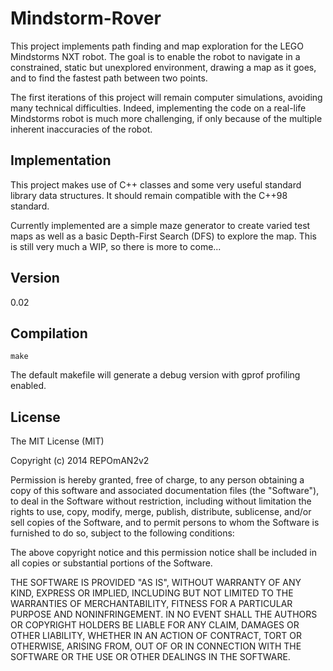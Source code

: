 Mindstorm-Rover
===============

This project implements path finding and map exploration for the LEGO Mindstorms NXT robot. The goal is to enable the robot to navigate in a constrained, static but unexplored environment, drawing a map as it goes, and to find the fastest path between two points. 

The first iterations of this project will remain computer simulations, avoiding many technical difficulties. Indeed, implementing the code on a real-life Mindstorms robot is much more challenging, if only because of the multiple inherent inaccuracies of the robot.

Implementation
--------------

This project makes use of C++ classes and some very useful standard library data structures. It should remain compatible with the C++98 standard. 

Currently implemented are a simple maze generator to create varied test maps as well as a basic Depth-First Search (DFS) to explore the map. This is still very much a WIP, so there is more to come...

Version
-------

0.02

Compilation
-----------

`make`

The default makefile will generate a debug version with gprof profiling enabled. 

License
-------

The MIT License (MIT)

Copyright (c) 2014 REPOmAN2v2

Permission is hereby granted, free of charge, to any person obtaining a copy
of this software and associated documentation files (the "Software"), to deal
in the Software without restriction, including without limitation the rights
to use, copy, modify, merge, publish, distribute, sublicense, and/or sell
copies of the Software, and to permit persons to whom the Software is
furnished to do so, subject to the following conditions:

The above copyright notice and this permission notice shall be included in
all copies or substantial portions of the Software.

THE SOFTWARE IS PROVIDED "AS IS", WITHOUT WARRANTY OF ANY KIND, EXPRESS OR
IMPLIED, INCLUDING BUT NOT LIMITED TO THE WARRANTIES OF MERCHANTABILITY,
FITNESS FOR A PARTICULAR PURPOSE AND NONINFRINGEMENT. IN NO EVENT SHALL THE
AUTHORS OR COPYRIGHT HOLDERS BE LIABLE FOR ANY CLAIM, DAMAGES OR OTHER
LIABILITY, WHETHER IN AN ACTION OF CONTRACT, TORT OR OTHERWISE, ARISING FROM,
OUT OF OR IN CONNECTION WITH THE SOFTWARE OR THE USE OR OTHER DEALINGS IN
THE SOFTWARE.